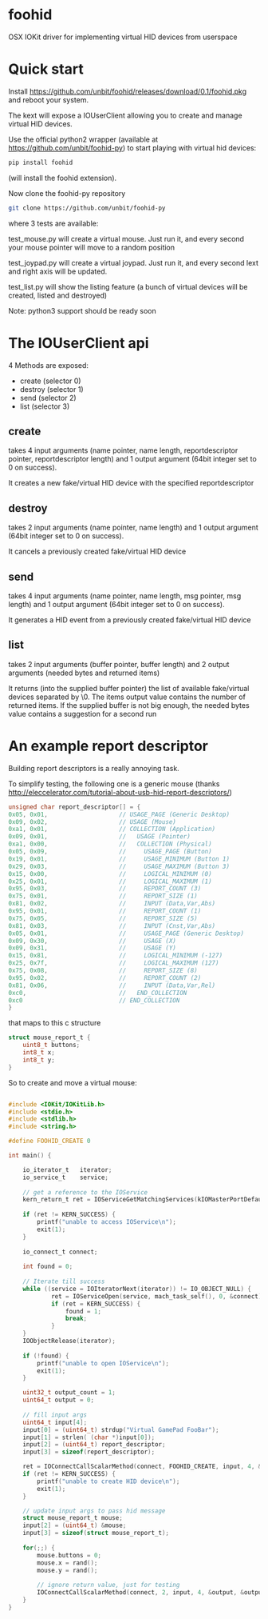 # foohid
OSX IOKit driver for implementing virtual HID devices from userspace

Quick start
===========

Install https://github.com/unbit/foohid/releases/download/0.1/foohid.pkg and reboot your system.

The kext will expose a IOUserClient allowing you to create and manage virtual HID devices.

Use the official python2 wrapper (available at https://github.com/unbit/foohid-py) to start playing with virtual hid devices:

```sh
pip install foohid
```

(will install the foohid extension).

Now clone the foohid-py repository

```sh
git clone https://github.com/unbit/foohid-py
```

where 3 tests are available:

test_mouse.py will create a virtual mouse. Just run it, and every second your mouse pointer will move to a random position

test_joypad.py will create a virtual joypad. Just run it, and every second lext and right axis will be updated.

test_list.py will show the listing feature (a bunch of virtual devices will be created, listed and destroyed)

Note: python3 support should be ready soon


The IOUserClient api
====================

4 Methods are exposed:

* create (selector 0)
* destroy (selector 1)
* send (selector 2)
* list (selector 3)

create
------

takes 4 input arguments (name pointer, name length, reportdescriptor pointer, reportdescriptor length) and 1 output argument (64bit integer set to 0 on success).

It creates a new fake/virtual HID device with the specified reportdescriptor

destroy
-------

takes 2 input arguments (name pointer, name length) and 1 output argument (64bit integer set to 0 on success).

It cancels a previously created fake/virtual HID device

send
----

takes 4 input arguments (name pointer, name length, msg pointer, msg length) and 1 output argument (64bit integer set to 0 on success).

It generates a HID event from a previously created fake/virtual HID device

list
----

takes 2 input arguments (buffer pointer, buffer length) and 2 output arguments (needed bytes and returned items)

It returns (into the supplied buffer pointer) the list of available fake/virtual devices separated by \0. The items output value contains the number of returned items. If the supplied buffer is not big enough, the needed bytes value contains a suggestion for a second run

An example report descriptor
============================

Building report descriptors is a really annoying task.

To simplify testing, the following one is a generic mouse (thanks http://eleccelerator.com/tutorial-about-usb-hid-report-descriptors/)

```c
unsigned char report_descriptor[] = {
0x05, 0x01,                    // USAGE_PAGE (Generic Desktop)
0x09, 0x02,                    // USAGE (Mouse)
0xa1, 0x01,                    // COLLECTION (Application)
0x09, 0x01,                    //   USAGE (Pointer)
0xa1, 0x00,                    //   COLLECTION (Physical)
0x05, 0x09,                    //     USAGE_PAGE (Button)
0x19, 0x01,                    //     USAGE_MINIMUM (Button 1)
0x29, 0x03,                    //     USAGE_MAXIMUM (Button 3)
0x15, 0x00,                    //     LOGICAL_MINIMUM (0)
0x25, 0x01,                    //     LOGICAL_MAXIMUM (1)
0x95, 0x03,                    //     REPORT_COUNT (3)
0x75, 0x01,                    //     REPORT_SIZE (1)
0x81, 0x02,                    //     INPUT (Data,Var,Abs)
0x95, 0x01,                    //     REPORT_COUNT (1)
0x75, 0x05,                    //     REPORT_SIZE (5)
0x81, 0x03,                    //     INPUT (Cnst,Var,Abs)
0x05, 0x01,                    //     USAGE_PAGE (Generic Desktop)
0x09, 0x30,                    //     USAGE (X)
0x09, 0x31,                    //     USAGE (Y)
0x15, 0x81,                    //     LOGICAL_MINIMUM (-127)
0x25, 0x7f,                    //     LOGICAL_MAXIMUM (127)
0x75, 0x08,                    //     REPORT_SIZE (8)
0x95, 0x02,                    //     REPORT_COUNT (2)
0x81, 0x06,                    //     INPUT (Data,Var,Rel)
0xc0,                          //   END_COLLECTION
0xc0                           // END_COLLECTION
}
```

that maps to this c structure

```c
struct mouse_report_t {
    uint8_t buttons;
    int8_t x;
    int8_t y;
}
```

So to create and move a virtual mouse:

```c

#include <IOKit/IOKitLib.h>
#include <stdio.h>
#include <stdlib.h>
#include <string.h>

#define FOOHID_CREATE 0

int main() {

    io_iterator_t   iterator;
    io_service_t    service;
    
    // get a reference to the IOService
    kern_return_t ret = IOServiceGetMatchingServices(kIOMasterPortDefault, IOServiceMatching("it_unbit_foohid"), &iterator);
    
    if (ret != KERN_SUCCESS) {
        printf("unable to access IOService\n");
        exit(1);
    }
    
    io_connect_t connect;
    
    int found = 0;
    
    // Iterate till success
    while ((service = IOIteratorNext(iterator)) != IO_OBJECT_NULL) {
            ret = IOServiceOpen(service, mach_task_self(), 0, &connect);
            if (ret = KERN_SUCCESS) {
                found = 1;
                break;
            }
    }
    IOObjectRelease(iterator);
    
    if (!found) {
        printf("unable to open IOService\n");
        exit(1);
    }

    uint32_t output_count = 1;
    uint64_t output = 0;
    
    // fill input args
    uint64_t input[4];
    input[0] = (uint64_t) strdup("Virtual GamePad FooBar");
    input[1] = strlen( (char *)input[0]);
    input[2] = (uint64_t) report_descriptor;
    input[3] = sizeof(report_descriptor);

    ret = IOConnectCallScalarMethod(connect, FOOHID_CREATE, input, 4, &output, &output_count);
    if (ret != KERN_SUCCESS) {
        printf("unable to create HID device\n");
        exit(1);
    }

    // update input args to pass hid message
    struct mouse_report_t mouse;
    input[2] = (uint64_t) &mouse;
    input[3] = sizeof(struct mouse_report_t);
    
    for(;;) {
        mouse.buttons = 0;
        mouse.x = rand();
        mouse.y = rand();
        
        // ignore return value, just for testing
        IOConnectCallScalarMethod(connect, 2, input, 4, &output, &output_count);
    }
}
```
